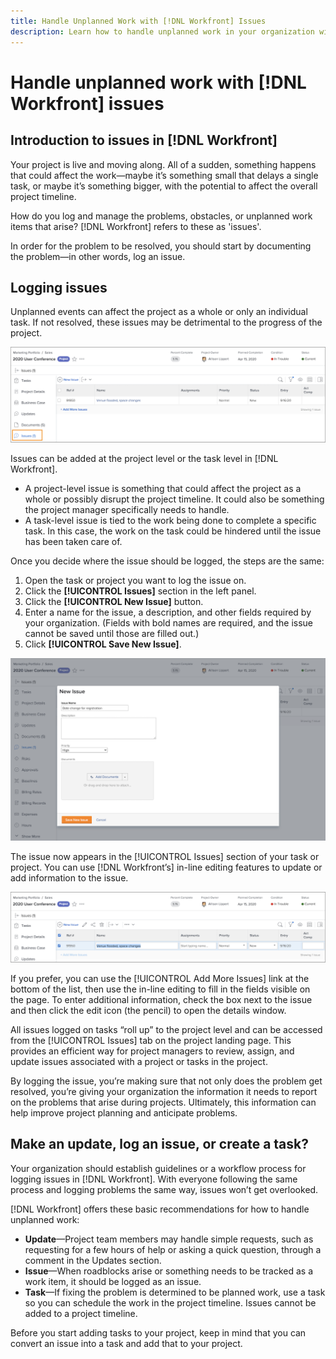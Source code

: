 ```yaml
---
title: Handle Unplanned Work with [!DNL Workfront] Issues
description: Learn how to handle unplanned work in your organization with [!DNL Adobe Workfront].
---
```


# Handle unplanned work with [!DNL Workfront] issues

## Introduction to issues in [!DNL Workfront]

Your project is live and moving along. All of a sudden, something happens that could affect the work—maybe it’s something small that delays a single task, or maybe it’s something bigger, with the potential to affect the overall project timeline.

How do you log and manage the problems, obstacles, or unplanned work items that arise? [!DNL Workfront] refers to these as 'issues'.

In order for the problem to be resolved, you should start by documenting the problem—in other words, log an issue.

## Logging issues

Unplanned events can affect the project as a whole or only an individual task. If not resolved, these issues may be detrimental to the progress of the project.

![An image of the [!UICONTROL Issues] section in [!DNL Workfront]](assets/01-issue-list-project-level-generic.png)

Issues can be added at the project level or the task level in [!DNL Workfront].

* A project-level issue is something that could affect the project as a whole or possibly disrupt the project timeline. It could also be something the project manager specifically needs to handle.
* A task-level issue is tied to the work being done to complete a specific task. In this case, the work on the task could be hindered until the issue has been taken care of.

Once you decide where the issue should be logged, the steps are the same:

1. Open the task or project you want to log the issue on.
1. Click the **[!UICONTROL Issues]** section in the left panel.
1. Click the **[!UICONTROL New Issue]** button.
1. Enter a name for the issue, a description, and other fields required by your organization. (Fields with bold names are required, and the issue cannot be saved until those are filled out.)
1. Click **[!UICONTROL Save New Issue]**.

![An image of the [!UICONTROL New Issue] window in [!DNL Workfront]](assets/02-create-issue-details-window.png)

The issue now appears in the [!UICONTROL Issues] section of your task or project. You can use [!DNL Workfront’s] in-line editing features to update or add information to the issue.

![An image of [!DNL Workfront’s] in-line editing features to update or add information to the issue](assets/03-issue-list-inline-editing.png)

If you prefer, you can use the [!UICONTROL Add More Issues] link at the bottom of the list, then use the in-line editing to fill in the fields visible on the page. To enter additional information, check the box next to the issue and then click the edit icon (the pencil) to open the details window.

All issues logged on tasks “roll up” to the project level and can be accessed from the [!UICONTROL Issues] tab on the project landing page. This provides an efficient way for project managers to review, assign, and update issues associated with a project or tasks in the project.

By logging the issue, you’re making sure that not only does the problem get resolved, you’re giving your organization the information it needs to report on the problems that arise during projects. Ultimately, this information can help improve project planning and anticipate problems.

<!-- 
Learn more graphic and documentation articles/links
* Create issues
* Delete issues
* Edit issues
* View issues
-->

## Make an update, log an issue, or create a task?

Your organization should establish guidelines or a workflow process for logging issues in [!DNL Workfront]. With everyone following the same process and logging problems the same way, issues won’t get overlooked.

[!DNL Workfront] offers these basic recommendations for how to handle unplanned work:

* **Update**—Project team members may handle simple requests, such as requesting for a few hours of help or asking a quick question, through a comment in the Updates section.
* **Issue**—When roadblocks arise or something needs to be tracked as a work item, it should be logged as an issue.
* **Task**—If fixing the problem is determined to be planned work, use a task so you can schedule the work in the project timeline. Issues cannot be added to a project timeline.

Before you start adding tasks to your project, keep in mind that you can convert an issue into a task and add that to your project. <!-- Learn how to do this in Section 3 of this learning path. -->
